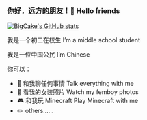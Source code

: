 ### 你好，远方的朋友！👋 Hello friends

[![BigCake's GitHub stats](https://github-readme-stats.vercel.app/api?username=Big-Cake-jpg)](https://github.com/anuraghazra/github-readme-stats)

我是一个初二在校生 I’m a middle school student

我是一位中国公民 I’m Chinese

你可以：
  - 💬 和我聊任何事情 Talk everything with me
  - 👔 看我的女装照片 Watch my femboy photos
  - 🎮 和我玩 Minecraft Play Minecraft with me
  - ✏️ others......
<!--
**Big-Cake-jpg/Big-Cake-jpg** is a ✨ _special_ ✨ repository because its `README.md` (this file) appears on your GitHub profile.

Here are some ideas to get you started:

- 🔭 I’m currently working on ...
- 🌱 I’m currently learning ...
- 👯 I’m looking to collaborate on ...
- 🤔 I’m looking for help with ...
- 💬 Ask me about ...
- 📫 How to reach me: ...
- 😄 Pronouns: ...
- ⚡ Fun fact: ...
-->
